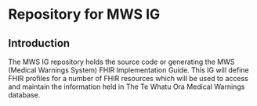 # Repository for MWS IG

## Introduction
The MWS IG repository holds the source code or generating the MWS (Medical Warnings System) FHIR Implementation Guide. This IG will define FHIR profiles for a number of FHIR resources which will be used to access and maintain the information held in The Te Whatu Ora Medical Warnings database.
